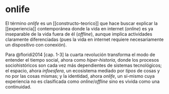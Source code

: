 # onlife
El término *onlife* es un [[constructo-teorico]] que hace buscar explicar la [[experiencia]] contemporánea donde la vida en internet (*online*) es ya inseparable de la vida fuera de él (*offline*), aunque implica actividades claramente diferenciadas (pues la vida en internet requiere necesariamente un dispositivo con conexión).

Para @floridi2014 [cap. 1-3] la cuarta revolución transforma el modo de entender el tiempo social, ahora como *hiper-historia*, donde los procesos sociohistóricos son cada vez más dependientes de sistemas tecnológicos; el espacio, ahora *infoesfera*, un ecosistema mediado por *tipos* de cosas y no por las cosas mismas; y la identidad, ahora *onlife*, un sí-mismo cuya experiencia no es clasificada como *online*/*offline* sino es vivida como una continuidad.